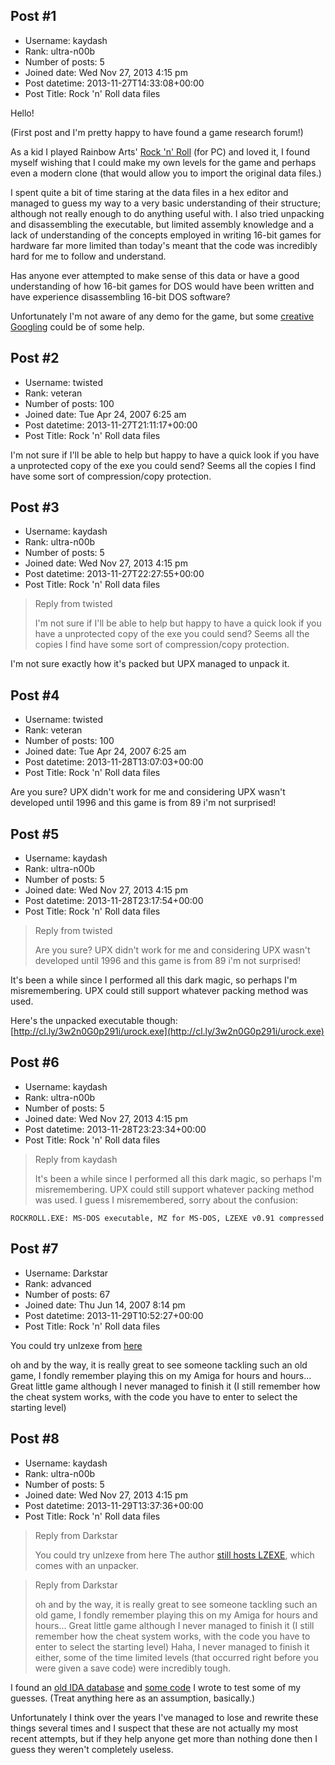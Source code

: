 ## Post #1
- Username: kaydash
- Rank: ultra-n00b
- Number of posts: 5
- Joined date: Wed Nov 27, 2013 4:15 pm
- Post datetime: 2013-11-27T14:33:08+00:00
- Post Title: Rock 'n' Roll data files

Hello!

(First post and I'm pretty happy to have found a game research forum!)

As a kid I played Rainbow Arts' [Rock 'n' Roll](https://en.wikipedia.org/wiki/Rock_%27n%27_Roll_%28video_game%29) (for PC) and loved it, I found myself wishing that I could make my own levels for the game and perhaps even a modern clone (that would allow you to import the original data files.)

I spent quite a bit of time staring at the data files in a hex editor and managed to guess my way to a very basic understanding of their structure; although not really enough to do anything useful with. I also tried unpacking and disassembling the executable, but limited assembly knowledge and a lack of understanding of the concepts employed in writing 16-bit games for hardware far more limited than today's meant that the code was incredibly hard for me to follow and understand.

Has anyone ever attempted to make sense of this data or have a good understanding of how 16-bit games for DOS would have been written and have experience disassembling 16-bit DOS software?

Unfortunately I'm not aware of any demo for the game, but some [creative Googling](https://www.google.com/search?q=lock+n+loll+abandonware) could be of some help.
## Post #2
- Username: twisted
- Rank: veteran
- Number of posts: 100
- Joined date: Tue Apr 24, 2007 6:25 am
- Post datetime: 2013-11-27T21:11:17+00:00
- Post Title: Rock 'n' Roll data files

I'm not sure if I'll be able to help but happy to have a quick look if you have a unprotected copy of the exe you could send? Seems all the copies I find have some sort of compression/copy protection.
## Post #3
- Username: kaydash
- Rank: ultra-n00b
- Number of posts: 5
- Joined date: Wed Nov 27, 2013 4:15 pm
- Post datetime: 2013-11-27T22:27:55+00:00
- Post Title: Rock 'n' Roll data files

> Reply from twisted
>
> I'm not sure if I'll be able to help but happy to have a quick look if you have a unprotected copy of the exe you could send? Seems all the copies I find have some sort of compression/copy protection.

I'm not sure exactly how it's packed but UPX managed to unpack it.
## Post #4
- Username: twisted
- Rank: veteran
- Number of posts: 100
- Joined date: Tue Apr 24, 2007 6:25 am
- Post datetime: 2013-11-28T13:07:03+00:00
- Post Title: Rock 'n' Roll data files

Are you sure? UPX didn't work for me and considering UPX wasn't developed until 1996 and this game is from 89 i'm not surprised!
## Post #5
- Username: kaydash
- Rank: ultra-n00b
- Number of posts: 5
- Joined date: Wed Nov 27, 2013 4:15 pm
- Post datetime: 2013-11-28T23:17:54+00:00
- Post Title: Rock 'n' Roll data files

> Reply from twisted
>
> Are you sure? UPX didn't work for me and considering UPX wasn't developed until 1996 and this game is from 89 i'm not surprised!

It's been a while since I performed all this dark magic, so perhaps I'm misremembering. UPX could still support whatever packing method was used.

Here's the unpacked executable though: [http://cl.ly/3w2n0G0p291i/urock.exe](http://cl.ly/3w2n0G0p291i/urock.exe)
## Post #6
- Username: kaydash
- Rank: ultra-n00b
- Number of posts: 5
- Joined date: Wed Nov 27, 2013 4:15 pm
- Post datetime: 2013-11-28T23:23:34+00:00
- Post Title: Rock 'n' Roll data files

> Reply from kaydash
>
> It's been a while since I performed all this dark magic, so perhaps I'm misremembering. UPX could still support whatever packing method was used.
I guess I misremembered, sorry about the confusion:

```
ROCKROLL.EXE: MS-DOS executable, MZ for MS-DOS, LZEXE v0.91 compressed
```
## Post #7
- Username: Darkstar
- Rank: advanced
- Number of posts: 67
- Joined date: Thu Jun 14, 2007 8:14 pm
- Post datetime: 2013-11-29T10:52:27+00:00
- Post Title: Rock 'n' Roll data files

You could try unlzexe from [here](http://www.exetools.com/unpackers.htm)

oh and by the way, it is really great to see someone tackling such an old game, I fondly remember playing this on my Amiga for hours and hours... Great little game although I never managed to finish it (I still remember how the cheat system works, with the code you have to enter to select the starting level)
## Post #8
- Username: kaydash
- Rank: ultra-n00b
- Number of posts: 5
- Joined date: Wed Nov 27, 2013 4:15 pm
- Post datetime: 2013-11-29T13:37:36+00:00
- Post Title: Rock 'n' Roll data files

> Reply from Darkstar
>
> You could try unlzexe from here
The author [still hosts LZEXE](http://bellard.org/lzexe.html), which comes with an unpacker.

> Reply from Darkstar
>
> oh and by the way, it is really great to see someone tackling such an old game, I fondly remember playing this on my Amiga for hours and hours... Great little game although I never managed to finish it (I still remember how the cheat system works, with the code you have to enter to select the starting level)
Haha, I never managed to finish it either, some of the time limited levels (that occurred right before you were given a save code) were incredibly tough.

I found an [old IDA database](http://cl.ly/1N1P0e0U1R04/urock.idb) and [some code](http://cl.ly/2z3I1L0p473h/rockroll_code.zip) I wrote to test some of my guesses. (Treat anything here as an assumption, basically.)

Unfortunately I think over the years I've managed to lose and rewrite these things several times and I suspect that these are not actually my most recent attempts, but if they help anyone get more than nothing done then I guess they weren't completely useless.

